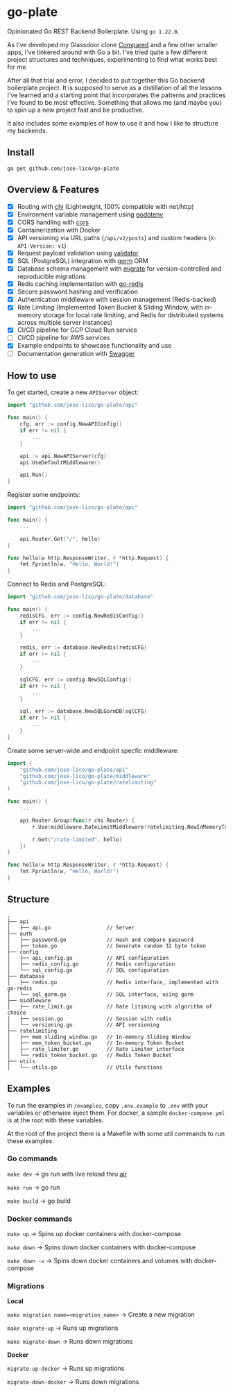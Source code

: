 # go-plate

Opinionated Go REST Backend Boilerplate. Using `go 1.22.0`.

As I've developed my Glassdoor clone [Compared](https://joselico.com/work/compared) and a few other smaller apps,
I've tinkered around with Go a bit. I've tried quite a few different project structures and techniques, experimenting to find what works best for me.

After all that trial and error, I decided to put together this Go backend boilerplate project.
It is supposed to serve as a distillation of all the lessons I've learned and a starting point that incorporates the patterns and practices I've found to be most effective.
Something that allows me (and maybe you) to spin up a new project fast and be productive.

It also includes some examples of how to use it and how I like to structure my backends.

## Install

`go get github.com/jose-lico/go-plate`

## Overview & Features

- [x] Routing with [chi](https://github.com/go-chi/chi) (Lightweight, 100% compatible with net/http)
- [x] Environment variable management using [godotenv](https://github.com/joho/godotenv)
- [x] CORS handling with [cors](https://github.com/rs/cors)
- [x] Containerization with Docker
- [x] API versioning via URL paths (`/api/v2/posts`) and custom headers (`X-API-Version: v1`)
- [x] Request payload validation using [validator](https://github.com/go-playground/validator)
- [x] SQL (PostgreSQL) integration with [gorm](https://github.com/go-gorm/gorm) ORM
- [x] Database schema management with [migrate](https://github.com/golang-migrate/migrate) for version-controlled and reproducible migrations
- [x] Redis caching implementation with [go-redis](https://github.com/redis/go-redis)
- [x] Secure password hashing and verification
- [x] Authentication middleware with session management (Redis-backed)
- [x] Rate Limiting (Implemented Token Bucket & Sliding Window, with in-memory storage for local rate limiting, and Redis for distributed systems across multiple server instances)
- [x] CI/CD pipeline for GCP Cloud Run service
- [ ] CI/CD pipeline for AWS services
- [x] Example endpoints to showcase functionality and use
- [ ] Documentation generation with [Swagger](https://swagger.io/)

## How to use

To get started, create a new `APIServer` object:

```go
import "github.com/jose-lico/go-plate/api"

func main() {
	cfg, err := config.NewAPIConfig()
	if err != nil {
		...
	}

	api := api.NewAPIServer(cfg)
	api.UseDefaultMiddleware()

	api.Run()
}
```

Register some endpoints:

```go
import "github.com/jose-lico/go-plate/api"

func main() {
	...

	api.Router.Get("/", hello)
}

func hello(w http.ResponseWriter, r *http.Request) {
	fmt.Fprintln(w, "Hello, World!")
}
```

Connect to Redis and PostgreSQL:

```go
import "github.com/jose-lico/go-plate/database"

func main() {
	redisCFG, err := config.NewRedisConfig()
	if err != nil {
		...
	}

	redis, err := database.NewRedis(redisCFG)
	if err != nil {
		...
	}

	sqlCFG, err := config.NewSQLConfig()
	if err != nil {
		...
	}

	sql, err := database.NewSQLGormDB(sqlCFG)
	if err != nil {
		...
	}
}
```

Create some server-wide and endpoint specfic middleware:

```go
import (
	"github.com/jose-lico/go-plate/api"
	"github.com/jose-lico/go-plate/middleware"
	"github.com/jose-lico/go-plate/ratelimiting"
)

func main() {
	...

	api.Router.Group(func(r chi.Router) {
		r.Use(middleware.RateLimitMiddleware(ratelimiting.NewInMemoryTokenBucket(0.05, 3, 10*time.Minute)))

		r.Get("/rate-limited", hello)
	})
}

func hello(w http.ResponseWriter, r *http.Request) {
	fmt.Fprintln(w, "Hello, World!")
}
```

## Structure

```
.
├── api
│   ├── api.go					// Server
├── auth						
│ 	├── password.go				// Hash and compare password
│ 	├── token.go				// Generate random 32 byte token 
├── config
│   ├── api_config.go			// API configuration
│   ├── redis_config.go			// Redis configuration
│   └── sql_config.go			// SQL configuration
├── database
│   ├── redis.go				// Redis interface, implemented with go-redis
│   └── sql_gorm.go				// SQL interface, using gorm
├── middleware
│   ├── rate_limit.go			// Rate litiming with algorithm of choice
│   ├── session.go				// Session with redis
│   └── versioning.go			// API versioning
├── ratelimiting
│   ├── mem_sliding_window.go	// In-memory Sliding Window
│   ├── mem_token_bucket.go		// In-memory Token Bucket
│   ├── rate_limiter.go			// Rate Limiter interface
│   └── redis_token_bucket.go	// Redis Token Bucket
├── utils
│   └── utils.go				// Utils functions
```

## Examples

To run the examples in `/examples`, copy `.env.example` to `.env` with your variables or otherwise inject them.
For docker, a sample `docker-compose.yml` is at the root with these variables.

At the root of the project there is a Makefile with some util commands to run these examples.

### Go commands

`make dev` -> go run with live reload thru [air](https://github.com/air-verse/air)

`make run` -> go run

`make build` -> go build

### Docker commands

`make up` -> Spins up docker containers with docker-compose

`make down` -> Spins down docker containers with docker-compose

`make down -v` -> Spins down docker containers and volumes with docker-compose

### Migrations

**Local**

`make migration name=<migration_name>` -> Create a new migration

`make migrate-up` -> Runs up migrations

`make migrate-down` -> Runs down migrations

**Docker**

`migrate-up-docker` -> Runs up migrations

`migrate-down-docker` -> Runs down migrations
